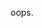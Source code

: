 <!--
id: 164669212
link: http://kevinisom.info/post/164669212/oops
slug: oops
date: Mon Aug 17 2009 17:46:18 GMT+1200 (NZST)
raw: {"blog_name":"kevinisom","id":164669212,"post_url":"http://kevinisom.info/post/164669212/oops","slug":"oops","type":"text","date":"2009-08-17 05:46:18 GMT","timestamp":1250487978,"state":"published","format":"html","reblog_key":"6TKcs3AY","tags":[],"short_url":"http://tmblr.co/Zw68Yy9qASS","highlighted":[],"feed_item":"http://twitter.com/kev_nz/statuses/3355008739","from_feed_id":"650289","note_count":0,"title":null,"body":"<p>oops.</p>"}
publish: 2009-08-017
tags: 
title: null
-->


oops.


